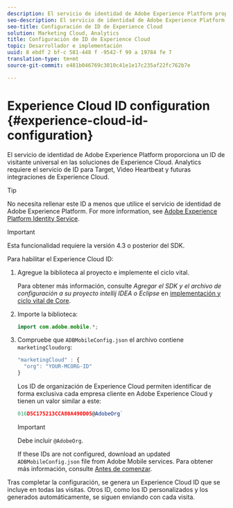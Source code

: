 ```yaml
---
description: El servicio de identidad de Adobe Experience Platform proporciona un ID de visitante universal en las soluciones de Experience Cloud. Analytics requiere el servicio de ID para Target, Video Heartbeat y futuras integraciones de Experience Cloud.
seo-description: El servicio de identidad de Adobe Experience Platform proporciona un ID de visitante universal en las soluciones de Experience Cloud. Analytics requiere el servicio de ID para Target, Video Heartbeat y futuras integraciones de Experience Cloud.
seo-title: Configuración de ID de Experience Cloud
solution: Marketing Cloud, Analytics
title: Configuración de ID de Experience Cloud
topic: Desarrollador e implementación
uuid: 8 ebdf 2 bf-c 581-448 f -9542-f 99 a 19784 fe 7
translation-type: tm+mt
source-git-commit: e481b046769c3010c41e1e17c235af22fc762b7e

---
```



# Experience Cloud ID configuration {#experience-cloud-id-configuration}

El servicio de identidad de Adobe Experience Platform proporciona un ID de visitante universal en las soluciones de Experience Cloud. Analytics requiere el servicio de ID para Target, Video Heartbeat y futuras integraciones de Experience Cloud.

>[!TIP]
>
>No necesita rellenar este ID a menos que utilice el servicio de identidad de Adobe Experience Platform. For more information, see [Adobe Experience Platform Identity Service](https://marketing.adobe.com/resources/help/en_US/mcvid/).

>[!IMPORTANT]
>
>Esta funcionalidad requiere la versión 4.3 o posterior del SDK.

Para habilitar el Experience Cloud ID:

1. Agregue la biblioteca al proyecto e implemente el ciclo vital.

   Para obtener más información, consulte *Agregar el SDK y el archivo de configuración a su proyecto intellij IDEA o Eclipse* en [implementación y ciclo vital de Core](/help/android/getting-started/dev-qs.md).

1. Importe la biblioteca:

   ```java
   import com.adobe.mobile.*;
   ```

1. Compruebe que `ADBMobileConfig.json` el archivo contiene `marketingCloudorg`:

   ```js
   "marketingCloud" : { 
     "org": "YOUR-MCORG-ID" 
   }
   ```

   Los ID de organización de Experience Cloud permiten identificar de forma exclusiva cada empresa cliente en Adobe Experience Cloud y tienen un valor similar a este:

   ```js
   016D5C175213CCA80A490D05@AdobeOrg`
   ```

   >[!IMPORTANT]
   >
   >Debe incluir `@AdobeOrg`.

   If these IDs are not configured, download an updated `ADBMobileConfig.json` file from Adobe Mobile services. Para obtener más información, consulte [Antes de comenzar](/help/android/getting-started/requirements.md).

Tras completar la configuración, se genera un Experience Cloud ID que se incluye en todas las visitas. Otros ID, como los ID personalizados y los generados automáticamente, se siguen enviando con cada visita.
